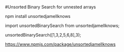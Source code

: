 #Unsorted Binary Search for unnested arrays 

npm install unsortedjamellknows

import unsortedBinarySearch from unsortedjamellknows;

unsortedBinarySearch([1,3,2,5,6,8],3);

https://www.npmjs.com/package/unsortedjamellknows
